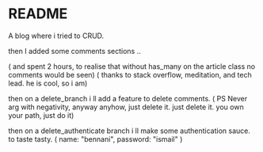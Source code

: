 # README

A blog where i tried to CRUD. 

then I added some comments sections .. 

( and spent 2 hours, to realise that without  has_many on the article class  no comments would be seen)
( thanks to stack overflow, meditation, and tech lead. he is cool, so i am)

then on a delete_branch  i ll add a feature to delete comments. 
( PS Never arg with negativity, anyway anyhow, just delete it. just delete it. you own your path, just do it)

then  on a delete_authenticate  branch i ll make some authentication sauce. to taste tasty. 
( name: "bennani", password:  "ismail" ) 


